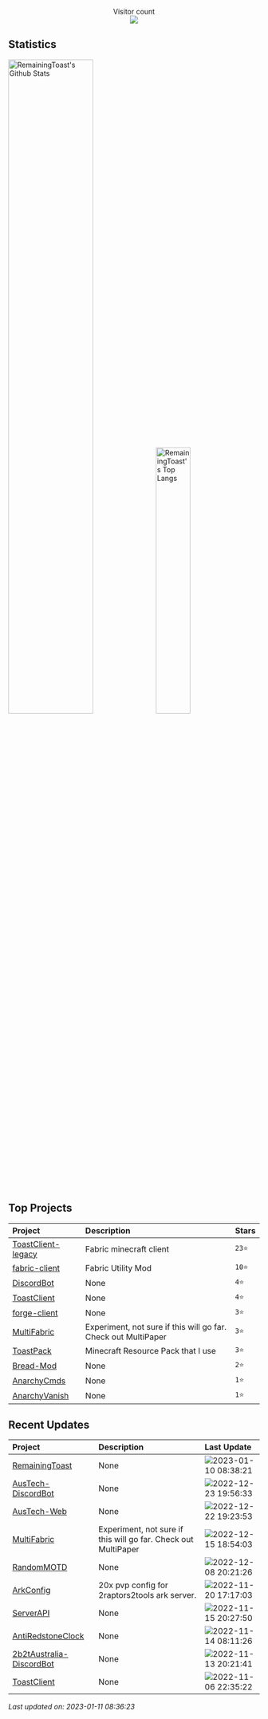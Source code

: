 <p align="center"> 
  Visitor count<br>
  <img src="https://profile-counter.glitch.me/RemainingToast/count.svg" />
</p>

## Statistics
<p>
  <img src="https://github-readme-stats.vercel.app/api?username=RemainingToast&show_icons=true&hide_border=true" alt="RemainingToast's Github Stats" width="58%" />
  <img src="https://github-readme-stats.vercel.app/api/top-langs/?username=RemainingToast&layout=compact&hide_border=true&langs_count=10" alt="RemainingToast's Top Langs" width="37%" /> 
</p>

## Top Projects
|Project|Description|Stars|
|:--|:--|:--|
|[ToastClient-legacy](https://github.com/RemainingToast/ToastClient-legacy)|Fabric minecraft client|`23⭐`|
|[fabric-client](https://github.com/RemainingToast/fabric-client)|Fabric Utility Mod|`10⭐`|
|[DiscordBot](https://github.com/RemainingToast/DiscordBot)|None|`4⭐`|
|[ToastClient](https://github.com/RemainingToast/ToastClient)|None|`4⭐`|
|[forge-client](https://github.com/RemainingToast/forge-client)|None|`3⭐`|
|[MultiFabric](https://github.com/RemainingToast/MultiFabric)|Experiment, not sure if this will go far. Check out MultiPaper|`3⭐`|
|[ToastPack](https://github.com/RemainingToast/ToastPack)|Minecraft Resource Pack that I use|`3⭐`|
|[Bread-Mod](https://github.com/RemainingToast/Bread-Mod)|None|`2⭐`|
|[AnarchyCmds](https://github.com/RemainingToast/AnarchyCmds)|None|`1⭐`|
|[AnarchyVanish](https://github.com/RemainingToast/AnarchyVanish)|None|`1⭐`|

## Recent Updates
|Project|Description|Last Update|
|:--|:--|:--|
|[RemainingToast](https://github.com/RemainingToast/RemainingToast)|None|![2023-01-10 08:38:21](https://img.shields.io/badge/2023--01--10-08%3A38%3A21-brightgreen?style=flat-square)|
|[AusTech-DiscordBot](https://github.com/RemainingToast/AusTech-DiscordBot)|None|![2022-12-23 19:56:33](https://img.shields.io/badge/2022--12--23-19%3A56%3A33-brightgreen?style=flat-square)|
|[AusTech-Web](https://github.com/RemainingToast/AusTech-Web)|None|![2022-12-22 19:23:53](https://img.shields.io/badge/2022--12--22-19%3A23%3A53-brightgreen?style=flat-square)|
|[MultiFabric](https://github.com/RemainingToast/MultiFabric)|Experiment, not sure if this will go far. Check out MultiPaper|![2022-12-15 18:54:03](https://img.shields.io/badge/2022--12--15-18%3A54%3A03-brightgreen?style=flat-square)|
|[RandomMOTD](https://github.com/RemainingToast/RandomMOTD)|None|![2022-12-08 20:21:26](https://img.shields.io/badge/2022--12--08-20%3A21%3A26-brightgreen?style=flat-square)|
|[ArkConfig](https://github.com/RemainingToast/ArkConfig)|20x pvp config for 2raptors2tools ark server.|![2022-11-20 17:17:03](https://img.shields.io/badge/2022--11--20-17%3A17%3A03-brightgreen?style=flat-square)|
|[ServerAPI](https://github.com/RemainingToast/ServerAPI)|None|![2022-11-15 20:27:50](https://img.shields.io/badge/2022--11--15-20%3A27%3A50-brightgreen?style=flat-square)|
|[AntiRedstoneClock](https://github.com/RemainingToast/AntiRedstoneClock)|None|![2022-11-14 08:11:26](https://img.shields.io/badge/2022--11--14-08%3A11%3A26-brightgreen?style=flat-square)|
|[2b2tAustralia-DiscordBot](https://github.com/RemainingToast/2b2tAustralia-DiscordBot)|None|![2022-11-13 20:21:41](https://img.shields.io/badge/2022--11--13-20%3A21%3A41-brightgreen?style=flat-square)|
|[ToastClient](https://github.com/RemainingToast/ToastClient)|None|![2022-11-06 22:35:22](https://img.shields.io/badge/2022--11--06-22%3A35%3A22-brightgreen?style=flat-square)|



*Last updated on: 2023-01-11 08:36:23*
